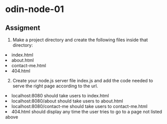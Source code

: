 # odin-node-01
## Assigment

1. Make a project directory and create the following files inside that directory:
   
<li>index.html</li>
<li>about.html</li>
<li>contact-me.html</li>
<li>404.html</li>

2. Create your node.js server file index.js and add the code needed to serve the right page according to the url.

<li>localhost:8080 should take users to index.html</li>
<li>localhost:8080/about should take users to about.html</li>
<li>localhost:8080/contact-me should take users to contact-me.html</li>
<li>404.html should display any time the user tries to go to a page not listed above</li>
